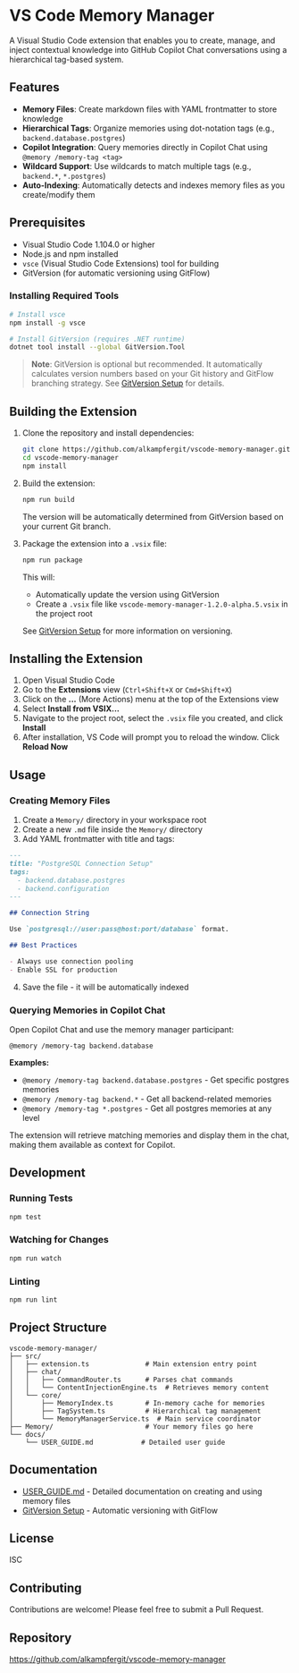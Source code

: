 # VS Code Memory Manager

A Visual Studio Code extension that enables you to create, manage, and inject contextual knowledge into GitHub Copilot Chat conversations using a hierarchical tag-based system.

## Features

- **Memory Files**: Create markdown files with YAML frontmatter to store knowledge
- **Hierarchical Tags**: Organize memories using dot-notation tags (e.g., `backend.database.postgres`)
- **Copilot Integration**: Query memories directly in Copilot Chat using `@memory /memory-tag <tag>`
- **Wildcard Support**: Use wildcards to match multiple tags (e.g., `backend.*`, `*.postgres`)
- **Auto-Indexing**: Automatically detects and indexes memory files as you create/modify them

## Prerequisites

- Visual Studio Code 1.104.0 or higher
- Node.js and npm installed
- `vsce` (Visual Studio Code Extensions) tool for building
- GitVersion (for automatic versioning using GitFlow)

### Installing Required Tools

```bash
# Install vsce
npm install -g vsce

# Install GitVersion (requires .NET runtime)
dotnet tool install --global GitVersion.Tool
```

> **Note**: GitVersion is optional but recommended. It automatically calculates version numbers based on your Git history and GitFlow branching strategy. See [GitVersion Setup](docs/GitVersion-Setup.md) for details.

## Building the Extension

1. Clone the repository and install dependencies:
   ```bash
   git clone https://github.com/alkampfergit/vscode-memory-manager.git
   cd vscode-memory-manager
   npm install
   ```

2. Build the extension:
   ```bash
   npm run build
   ```

   The version will be automatically determined from GitVersion based on your current Git branch.

3. Package the extension into a `.vsix` file:
   ```bash
   npm run package
   ```

   This will:
   - Automatically update the version using GitVersion
   - Create a `.vsix` file like `vscode-memory-manager-1.2.0-alpha.5.vsix` in the project root

   See [GitVersion Setup](docs/GitVersion-Setup.md) for more information on versioning.

## Installing the Extension

1. Open Visual Studio Code
2. Go to the **Extensions** view (`Ctrl+Shift+X` or `Cmd+Shift+X`)
3. Click on the **...** (More Actions) menu at the top of the Extensions view
4. Select **Install from VSIX...**
5. Navigate to the project root, select the `.vsix` file you created, and click **Install**
6. After installation, VS Code will prompt you to reload the window. Click **Reload Now**

## Usage

### Creating Memory Files

1. Create a `Memory/` directory in your workspace root
2. Create a new `.md` file inside the `Memory/` directory
3. Add YAML frontmatter with title and tags:

```markdown
---
title: "PostgreSQL Connection Setup"
tags:
  - backend.database.postgres
  - backend.configuration
---

## Connection String

Use `postgresql://user:pass@host:port/database` format.

## Best Practices

- Always use connection pooling
- Enable SSL for production
```

4. Save the file - it will be automatically indexed

### Querying Memories in Copilot Chat

Open Copilot Chat and use the memory manager participant:

```
@memory /memory-tag backend.database
```

**Examples:**
- `@memory /memory-tag backend.database.postgres` - Get specific postgres memories
- `@memory /memory-tag backend.*` - Get all backend-related memories
- `@memory /memory-tag *.postgres` - Get all postgres memories at any level

The extension will retrieve matching memories and display them in the chat, making them available as context for Copilot.

## Development

### Running Tests

```bash
npm test
```

### Watching for Changes

```bash
npm run watch
```

### Linting

```bash
npm run lint
```

## Project Structure

```
vscode-memory-manager/
├── src/
│   ├── extension.ts              # Main extension entry point
│   ├── chat/
│   │   ├── CommandRouter.ts      # Parses chat commands
│   │   └── ContentInjectionEngine.ts  # Retrieves memory content
│   └── core/
│       ├── MemoryIndex.ts        # In-memory cache for memories
│       ├── TagSystem.ts          # Hierarchical tag management
│       └── MemoryManagerService.ts  # Main service coordinator
├── Memory/                       # Your memory files go here
└── docs/
    └── USER_GUIDE.md            # Detailed user guide
```

## Documentation

- [USER_GUIDE.md](docs/USER_GUIDE.md) - Detailed documentation on creating and using memory files
- [GitVersion Setup](docs/GitVersion-Setup.md) - Automatic versioning with GitFlow

## License

ISC

## Contributing

Contributions are welcome! Please feel free to submit a Pull Request.

## Repository

https://github.com/alkampfergit/vscode-memory-manager
